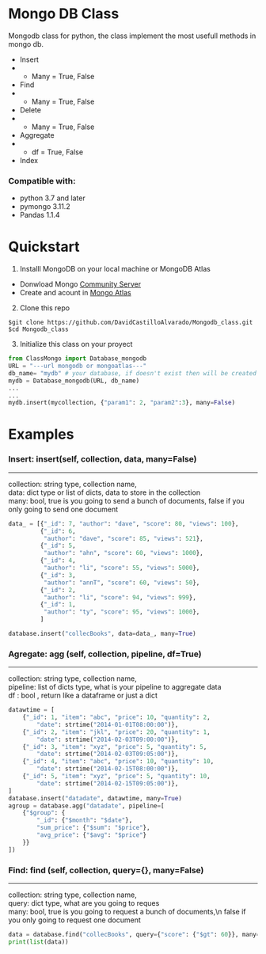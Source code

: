 # Mongo DB Class

Mongodb class for python, the class implement the most usefull methods in mongo db.

- Insert
- - Many = True, False
- Find
- - Many = True, False
- Delete
- - Many = True, False
- Aggregate
- - df = True, False
- Index

### Compatible with:

- python 3.7 and later
- pymongo 3.11.2
- Pandas 1.1.4

# Quickstart

1. Installl MongoDB on your local machine or MongoDB Atlas

- Donwload Mongo [Community Server ](https://www.mongodb.com/try/download/community)
- Create and acount in [Mongo Atlas](https://www.mongodb.com/cloud/atlas)

2. Clone this repo

```shell
$git clone https://github.com/DavidCastilloAlvarado/Mongodb_class.git
$cd Mongodb_class
```

3. Initialize this class on your proyect

```python
from ClassMongo import Database_mongodb
URL = "---url mongodb or mongoatlas---"
db_name= "mydb" # your database, if doesn't exist then will be created
mydb = Database_mongodb(URL, db_name)
...
...
mydb.insert(mycollection, {"param1": 2, "param2":3}, many=False)
```

# Examples

### **Insert**: insert(self, collection, data, many=False)

---

collection: string type, collection name,<br>
data: dict type or list of dicts, data to store in the collection <br>
many: bool, true is you going to send a bunch of documents, false if you only going to send one document

```python
data_ = [{"_id": 7, "author": "dave", "score": 80, "views": 100},
         {"_id": 6,
          "author": "dave", "score": 85, "views": 521},
         {"_id": 5,
          "author": "ahn", "score": 60, "views": 1000},
         {"_id": 4,
          "author": "li", "score": 55, "views": 5000},
         {"_id": 3,
          "author": "annT", "score": 60, "views": 50},
         {"_id": 2,
          "author": "li", "score": 94, "views": 999},
         {"_id": 1,
          "author": "ty", "score": 95, "views": 1000},
         ]

database.insert("collecBooks", data=data_, many=True)

```

### **Agregate**: agg (self, collection, pipeline, df=True)

---

collection: string type, collection name, <br>
pipeline: list of dicts type, what is your pipeline to aggregate data <br>
df : bool , return like a dataframe or just a dict

```python
datawtime = [
    {"_id": 1, "item": "abc", "price": 10, "quantity": 2,
        "date": strtime("2014-01-01T08:00:00")},
    {"_id": 2, "item": "jkl", "price": 20, "quantity": 1,
        "date": strtime("2014-02-03T09:00:00")},
    {"_id": 3, "item": "xyz", "price": 5, "quantity": 5,
        "date": strtime("2014-02-03T09:05:00")},
    {"_id": 4, "item": "abc", "price": 10, "quantity": 10,
        "date": strtime("2014-02-15T08:00:00")},
    {"_id": 5, "item": "xyz", "price": 5, "quantity": 10,
        "date": strtime("2014-02-15T09:05:00")},
]
database.insert("datadate", datawtime, many=True)
agroup = database.agg("datadate", pipeline=[
    {"$group": {
        "_id": {"$month": "$date"},
        "sum_price": {"$sum": "$price"},
        "avg_price": {"$avg": "$price"}
    }}
])
```

### **Find**: find (self, collection, query={}, many=False)

---

collection: string type, collection name,<br>
query: dict type, what are you going to reques <br>
many: bool, true is you going to request a bunch of documents,\n false if you only going to request one document

```python
data = database.find("collecBooks", query={"score": {"$gt": 60}}, many=True)
print(list(data))

```
